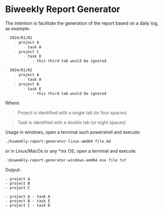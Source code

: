  # Biweekly Report Generator

The intention is facilitate the generation of the report based on a daily log, 
as example:
```md
- 2024/01/01
    - project A
        - task A
    - project C
        - task D
            - this third tab would be ignored

- 2024/01/02
    - project A
        - task A
    - project B
        - task E
            - this third tab would be ignored
```

Where:
> Project is identified with a single tab (or four spaces)

> Task is identified with a double tab (or eight spaces)

 Usage in windows, open a terminal such powershell and execute:
 ```bash
./biweekly-report-generator-linux-amd64 file.md
 ```
or in Linux/MacOs or any *nix OS, open a terminal and execute:
```powershell
.\biweekly-report-generator-windows-amd64.exe file.txt
```

Output:
```
- project A
- project B
- project C

- project A - task A
- project B - task E
- project C - task D
```
